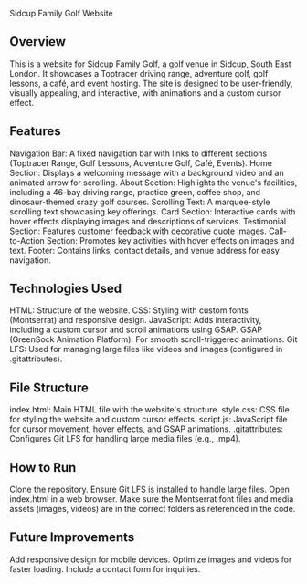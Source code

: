 Sidcup Family Golf Website
## Overview
This is a website for Sidcup Family Golf, a golf venue in Sidcup, South East London. It showcases a Toptracer driving range, adventure golf, golf lessons, a café, and event hosting. The site is designed to be user-friendly, visually appealing, and interactive, with animations and a custom cursor effect.
## Features

Navigation Bar: A fixed navigation bar with links to different sections (Toptracer Range, Golf Lessons, Adventure Golf, Café, Events).
Home Section: Displays a welcoming message with a background video and an animated arrow for scrolling.
About Section: Highlights the venue's facilities, including a 46-bay driving range, practice green, coffee shop, and dinosaur-themed crazy golf courses.
Scrolling Text: A marquee-style scrolling text showcasing key offerings.
Card Section: Interactive cards with hover effects displaying images and descriptions of services.
Testimonial Section: Features customer feedback with decorative quote images.
Call-to-Action Section: Promotes key activities with hover effects on images and text.
Footer: Contains links, contact details, and venue address for easy navigation.

## Technologies Used

HTML: Structure of the website.
CSS: Styling with custom fonts (Montserrat) and responsive design.
JavaScript: Adds interactivity, including a custom cursor and scroll animations using GSAP.
GSAP (GreenSock Animation Platform): For smooth scroll-triggered animations.
Git LFS: Used for managing large files like videos and images (configured in .gitattributes).

##   File Structure

index.html: Main HTML file with the website's structure.
style.css: CSS file for styling the website and custom cursor effects.
script.js: JavaScript file for cursor movement, hover effects, and GSAP animations.
.gitattributes: Configures Git LFS for handling large media files (e.g., .mp4).

## How to Run

Clone the repository.
Ensure Git LFS is installed to handle large files.
Open index.html in a web browser.
Make sure the Montserrat font files and media assets (images, videos) are in the correct folders as referenced in the code.

## Future Improvements

Add responsive design for mobile devices.
Optimize images and videos for faster loading.
Include a contact form for inquiries.

